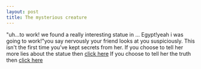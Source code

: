 ```yaml
---
layout: post
title: The mysterious creature
---
```


"uh...to work! we found a really interesting statue in ... Egypt!yeah i was going to work!"you say nervously
your friend looks at you suspiciously. This isn't the first time you've kept secrets from her.
If you choose to tell her more lies about the statue then [click here](lies.md)
If you choose to tell her the  truth then [click here](truth.md)

